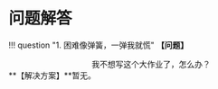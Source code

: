 # 问题解答

!!! question "1. 困难像弹簧，一弹我就慌"
    **【问题】**
    <center>我不想写这个大作业了，怎么办？</center>
    **【解决方案】**暂无。